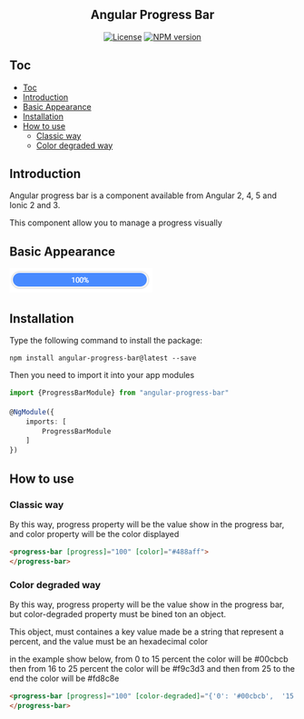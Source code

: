 <p align="center">
  <h2 align="center"> Angular Progress Bar</h2>
</p>
<p align="center">
  <a href="https://opensource.org/licenses/MIT"><img src="https://img.shields.io/badge/License-MIT-yellow.svg" alt="License"></a>
  <a href="https://www.npmjs.com/package/angular-progress-bar"><img src="https://badge.fury.io/js/angular-progress-bar.svg?style=flat-square" alt="NPM version"></a>
</p> 

## Toc
- [Toc](#toc)
- [Introduction](#introduction)
- [Basic Appearance](#basic-appearance)
- [Installation](#installation)
- [How to use](#how-to-use)
    - [Classic way](#classic-way)
    - [Color degraded way](#color-degraded-way)

## Introduction ##

Angular progress bar is a component available from Angular 2, 4, 5 and Ionic 2 and 3.

This component allow you to manage a progress visually

## Basic Appearance ##
  <img src="./assets/angular-progress-bar.png?raw=true" alt="Appearence">
  
## Installation ##

Type the following command to install the package:
    
```shell
npm install angular-progress-bar@latest --save
```
    
Then you need to import it into your app modules

```typescript
import {ProgressBarModule} from "angular-progress-bar"

@NgModule({
    imports: [
        ProgressBarModule
    ]
})
```
          

## How to use ##
  ### Classic way
By this way, progress property will be the value show in the progress bar, and color property will be the color displayed
  
```html
<progress-bar [progress]="100" [color]="#488aff">
</progress-bar>
```

  ### Color degraded way
By this way, progress property will be the value show in the progress bar, but color-degraded property must be bined ton an object.

This object, must containes a key value made be a string that represent a percent, and the value must be an hexadecimal color

in the example show below, from 0 to 15 percent the color will be #00cbcb then from 16 to 25 percent the color will be #f9c3d3 and then from 25 to the end the color will be #fd8c8e

```html
<progress-bar [progress]="100" [color-degraded]="{'0': '#00cbcb',  '15': '#f9c3d3', '25': '#fd8c8e'}">
</progress-bar>
  ```
